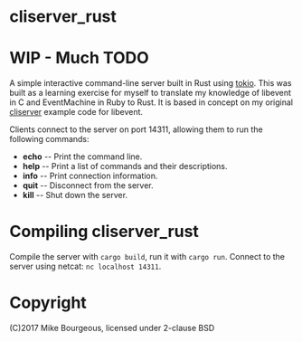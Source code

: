 # cliserver_rust

# WIP - Much TODO

A simple interactive command-line server built in Rust using [tokio][0].  This
was built as a learning exercise for myself to translate my knowledge of
libevent in C and EventMachine in Ruby to Rust.  It is based in concept on my
original [cliserver][1] example code for libevent.

Clients connect to the server on port 14311, allowing them to run the following
commands:

- **echo** -- Print the command line.
- **help** -- Print a list of commands and their descriptions.
- **info** -- Print connection information.
- **quit** -- Disconnect from the server.
- **kill** -- Shut down the server.


# Compiling cliserver_rust

Compile the server with `cargo build`, run it with `cargo run`.  Connect to the
server using netcat: `nc localhost 14311`.

# Copyright
(C)2017 Mike Bourgeous, licensed under 2-clause BSD

[0]: https://tokio.rs
[1]: https://github.com/mike-bourgeous/cliserver
